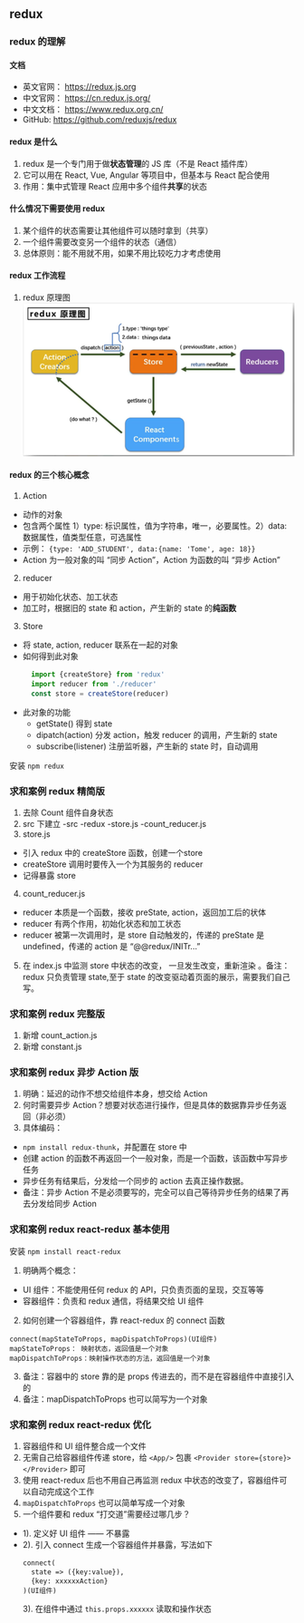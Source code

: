 #


## redux

### redux 的理解
#### 文档
- 英文官网： https://redux.js.org
- 中文官网： https://cn.redux.js.org/
- 中文文档： https://www.redux.org.cn/
- GitHub: https://github.com/reduxjs/redux

#### redux 是什么
1. redux 是一个专门用于做**状态管理**的 JS 库（不是 React 插件库）
2. 它可以用在 React, Vue, Angular 等项目中，但基本与 React 配合使用
3. 作用：集中式管理 React 应用中多个组件**共享**的状态

#### 什么情况下需要使用 redux
1. 某个组件的状态需要让其他组件可以随时拿到（共享）
2. 一个组件需要改变另一个组件的状态（通信）
3. 总体原则：能不用就不用，如果不用比较吃力才考虑使用

#### redux 工作流程
1. redux 原理图
![redux原理图](redux.png)

#### redux 的三个核心概念
1. Action
  - 动作的对象
  - 包含两个属性 1）type: 标识属性，值为字符串，唯一，必要属性。2）data: 数据属性，值类型任意，可选属性
  - 示例： `{type: 'ADD_STUDENT', data:{name: 'Tome', age: 18}}`
  - Action 为一般对象的叫 “同步 Action”，Action 为函数的叫 “异步 Action”
2. reducer
  - 用于初始化状态、加工状态
  - 加工时，根据旧的 state 和 action，产生新的 state 的**纯函数**
3. Store
  - 将 state, action, reducer 联系在一起的对象
  - 如何得到此对象
    ```javascript
      import {createStore} from 'redux'
      import reducer from './reducer'
      const store = createStore(reducer)
    ```
  - 此对象的功能
    - getState() 得到 state
    - dipatch(action) 分发 action，触发 reducer 的调用，产生新的 state
    - subscribe(listener) 注册监听器，产生新的 state 时，自动调用

安装 `npm redux`

### 求和案例 redux 精简版
1. 去除 Count 组件自身状态
2. src 下建立
    -src
      -redux
        -store.js
        -count_reducer.js
3. store.js
  - 引入 redux 中的 createStore 函数，创建一个store
  - createStore 调用时要传入一个为其服务的 reducer
  - 记得暴露 store
4. count_reducer.js
  - reducer 本质是一个函数，接收 preState, action，返回加工后的状体
  - reducer 有两个作用，初始化状态和加工状态
  - reducer 被第一次调用时，是 store 自动触发的，传递的 preState 是 undefined，传递的 action 是 “@@redux/INITr...”
5. 在 index.js 中监测 store 中状态的改变， 一旦发生改变，重新渲染 <App/>。备注： redux 只负责管理 state,至于 state 的改变驱动着页面的展示，需要我们自己写。

### 求和案例 redux 完整版
1. 新增 count_action.js
2. 新增 constant.js 

### 求和案例 redux 异步 Action 版
1. 明确：延迟的动作不想交给组件本身，想交给 Action
2. 何时需要异步 Action？想要对状态进行操作，但是具体的数据靠异步任务返回（非必须）
3. 具体编码：
  - `npm install redux-thunk`，并配置在 store 中
  - 创建 action 的函数不再返回一个一般对象，而是一个函数，该函数中写异步任务
  - 异步任务有结果后，分发给一个同步的 action 去真正操作数据。
  - 备注：异步 Action 不是必须要写的，完全可以自己等待异步任务的结果了再去分发给同步 Action

### 求和案例 redux react-redux 基本使用
安装 `npm install react-redux`
1. 明确两个概念：
  - UI 组件：不能使用任何 redux 的 API，只负责页面的呈现，交互等等
  - 容器组件：负责和 redux 通信，将结果交给 UI 组件
2. 如何创建一个容器组件，靠 react-redux 的 connect 函数
  ```
  connect(mapStateToProps, mapDispatchToProps)(UI组件)
  mapStateToProps： 映射状态，返回值是一个对象
  mapDispatchToProps：映射操作状态的方法，返回值是一个对象
  ```
3. 备注：容器中的 store 靠的是 props 传进去的，而不是在容器组件中直接引入的
4. 备注：mapDispatchToProps 也可以简写为一个对象

### 求和案例 redux react-redux 优化
1. 容器组件和 UI 组件整合成一个文件
2. 无需自己给容器组件传递 store，给 `<App/>` 包裹 `<Provider store={store}> </Provider>` 即可
3. 使用 react-redux 后也不用自己再监测 redux 中状态的改变了，容器组件可以自动完成这个工作
4. `mapDispatchToProps` 也可以简单写成一个对象
5. 一个组件要和 redux “打交道”需要经过哪几步？
  - 1). 定义好 UI 组件 —— 不暴露
  - 2). 引入 connect 生成一个容器组件并暴露，写法如下
    ```
    connect(
      state => ({key:value}),
      {key: xxxxxxAction}
    )(UI组件)
    ```
    3). 在组件中通过 `this.props.xxxxxx` 读取和操作状态



